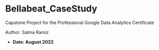 # Bellabeat_CaseStudy
Capstone Project for the Professional Google Data  Analytics Certificate

Author: Salma Ramiz


- **Date:      August 2022**

